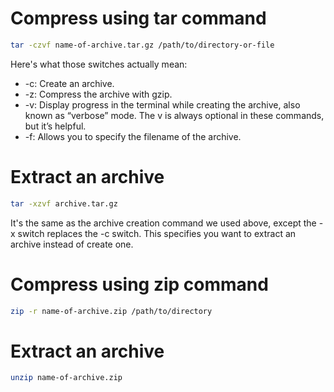 # Compress using tar command

```bash
tar -czvf name-of-archive.tar.gz /path/to/directory-or-file
```

Here's what those switches actually mean:

- -c: Create an archive.
- -z: Compress the archive with gzip.
- -v: Display progress in the terminal while creating the archive, also known as “verbose” mode. The v is always optional in these commands, but it’s helpful.
- -f: Allows you to specify the filename of the archive.


# Extract an archive

```bash
tar -xzvf archive.tar.gz
```

It's the same as the archive creation command we used above, except the -x switch replaces the -c switch. This specifies you want to extract an archive instead of create one.


# Compress using zip command

```bash
zip -r name-of-archive.zip /path/to/directory
```


# Extract an archive

```bash
unzip name-of-archive.zip
```